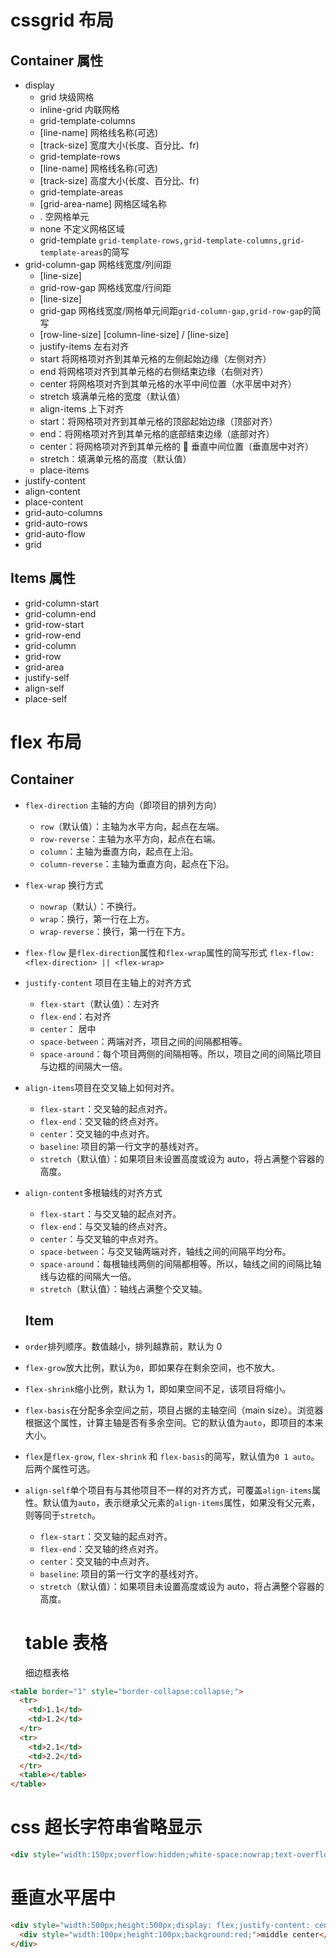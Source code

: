 # cssgrid 布局

## Container 属性

- display
  - grid 块级网格
  - inline-grid 内联网格
  - grid-template-columns
  - [line-name] 网格线名称(可选)
  - [track-size] 宽度大小(长度、百分比、fr)
  - grid-template-rows
  - [line-name] 网格线名称(可选)
  - [track-size] 高度大小(长度、百分比、fr)
  - grid-template-areas
  - [grid-area-name] 网格区域名称
  - . 空网格单元
  - none 不定义网格区域
  - grid-template `grid-template-rows,grid-template-columns,grid-template-areas`的简写
- grid-column-gap 网格线宽度/列间距
  - [line-size]
  - grid-row-gap 网格线宽度/行间距
  - [line-size]
  - grid-gap 网格线宽度/网格单元间距`grid-column-gap,grid-row-gap`的简写
  - [row-line-size] [column-line-size] / [line-size]
  - justify-items 左右对齐
  - start 将网格项对齐到其单元格的左侧起始边缘（左侧对齐）
  - end 将网格项对齐到其单元格的右侧结束边缘（右侧对齐）
  - center 将网格项对齐到其单元格的水平中间位置（水平居中对齐）
  - stretch 填满单元格的宽度（默认值）
  - align-items 上下对齐
  - start：将网格项对齐到其单元格的顶部起始边缘（顶部对齐）
  - end：将网格项对齐到其单元格的底部结束边缘（底部对齐）
  - center：将网格项对齐到其单元格的  垂直中间位置（垂直居中对齐）
  - stretch：填满单元格的高度（默认值）
  - place-items
- justify-content
- align-content
- place-content
- grid-auto-columns
- grid-auto-rows
- grid-auto-flow
- grid

## Items 属性

- grid-column-start
- grid-column-end
- grid-row-start
- grid-row-end
- grid-column
- grid-row
- grid-area
- justify-self
- align-self
- place-self

# flex 布局

## Container

- `flex-direction` 主轴的方向（即项目的排列方向）
  - `row`（默认值）：主轴为水平方向，起点在左端。
  - `row-reverse`：主轴为水平方向，起点在右端。
  - `column`：主轴为垂直方向，起点在上沿。
  - `column-reverse`：主轴为垂直方向，起点在下沿。
- `flex-wrap` 换行方式
  - `nowrap`（默认）：不换行。
  - `wrap`：换行，第一行在上方。
  - `wrap-reverse`：换行，第一行在下方。
- `flex-flow` 是`flex-direction`属性和`flex-wrap`属性的简写形式 `flex-flow: <flex-direction> || <flex-wrap>`
- `justify-content` 项目在主轴上的对齐方式
  - `flex-start`（默认值）：左对齐
  - `flex-end`：右对齐
  - `center`： 居中
  - `space-between`：两端对齐，项目之间的间隔都相等。
  - `space-around`：每个项目两侧的间隔相等。所以，项目之间的间隔比项目与边框的间隔大一倍。
- `align-items`项目在交叉轴上如何对齐。
  - `flex-start`：交叉轴的起点对齐。
  - `flex-end`：交叉轴的终点对齐。
  - `center`：交叉轴的中点对齐。
  - `baseline`: 项目的第一行文字的基线对齐。
  - `stretch`（默认值）：如果项目未设置高度或设为 auto，将占满整个容器的高度。
- `align-content`多根轴线的对齐方式
  - `flex-start`：与交叉轴的起点对齐。
  - `flex-end`：与交叉轴的终点对齐。
  - `center`：与交叉轴的中点对齐。
  - `space-between`：与交叉轴两端对齐，轴线之间的间隔平均分布。
  - `space-around`：每根轴线两侧的间隔都相等。所以，轴线之间的间隔比轴线与边框的间隔大一倍。
  - `stretch`（默认值）：轴线占满整个交叉轴。
  ## Item
- `order`排列顺序。数值越小，排列越靠前，默认为 0
- `flex-grow`放大比例，默认为`0`，即如果存在剩余空间，也不放大。
- `flex-shrink`缩小比例，默认为 1，即如果空间不足，该项目将缩小。
- `flex-basis`在分配多余空间之前，项目占据的主轴空间（main size）。浏览器根据这个属性，计算主轴是否有多余空间。它的默认值为`auto`，即项目的本来大小。
- `flex`是`flex-grow`, `flex-shrink` 和 `flex-basis`的简写，默认值为`0 1 auto`。后两个属性可选。
- `align-self`单个项目有与其他项目不一样的对齐方式，可覆盖`align-items`属性。默认值为`auto`，表示继承父元素的`align-items`属性，如果没有父元素，则等同于`stretch`。

  - `flex-start`：交叉轴的起点对齐。
  - `flex-end`：交叉轴的终点对齐。
  - `center`：交叉轴的中点对齐。
  - `baseline`: 项目的第一行文字的基线对齐。
  - `stretch`（默认值）：如果项目未设置高度或设为 auto，将占满整个容器的高度。

  # table 表格

  细边框表格

```html
<table border="1" style="border-collapse:collapse;">
  <tr>
    <td>1.1</td>
    <td>1.2</td>
  </tr>
  <tr>
    <td>2.1</td>
    <td>2.2</td>
  </tr>
  <table></table>
</table>
```

# css 超长字符串省略显示

```html
<div style="width:150px;overflow:hidden;white-space:nowrap;text-overflow:ellipsis"></div>
```

# 垂直水平居中

```html
<div style="width:500px;height:500px;display: flex;justify-content: center;align-items: center;">
  <div style="width:100px;height:100px;background:red;">middle center</div>
</div>
```
